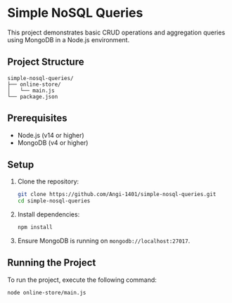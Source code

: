 # Simple NoSQL Queries

This project demonstrates basic CRUD operations and aggregation queries using MongoDB in a Node.js environment.

## Project Structure

```
simple-nosql-queries/
├── online-store/
│   └── main.js
└── package.json
```

## Prerequisites

- Node.js (v14 or higher)
- MongoDB (v4 or higher)

## Setup

1. Clone the repository:
    ```sh
    git clone https://github.com/Angi-1401/simple-nosql-queries.git
    cd simple-nosql-queries
    ```

2. Install dependencies:
    ```sh
    npm install
    ```

3. Ensure MongoDB is running on `mongodb://localhost:27017`.

## Running the Project

To run the project, execute the following command:
```sh
node online-store/main.js
```
